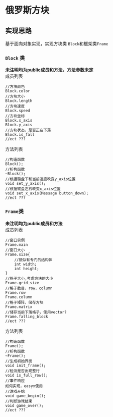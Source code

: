 # 俄罗斯方块 

## 实现思路 

基于面向对象实现，实现方块类 `Block`和框架类`Frame`

### `Block` 类
**未注明均为public成员和方法，方法参数未定**  
成员列表
```  
//方块颜色
Block.color
//方块大小
Block.length
//方块速度
Block.speed
//方块坐标
Block.x_axis
Block.y_axis
//方块状态，是否正在下落
Block.is_fall
//ect ???
```
方法列表  
```  
//构造函数
Block();
//析构函数
~Block();
//根据键盘下和当前速度改变y_axis位置
void set_y_axis();
//根据键盘左右改变x_axis位置
void set_x_axis(Message button_down);
//ect ???
```

### `Frame`类 
**未注明均为public成员和方法**  
成员列表
```  
//窗口实例
Frame.main
//窗口大小
Frame.size{
	//貌似有专门的结构体
	int width;
	int height;
}
//格子大小,考虑方块的大小
Frame.grid_size
//格子数目，row，column
Frame.row
Frame.column
//格子矩阵，储存方块
Frame.matrix
//储存当前下落格子，使用vector?
Frame.falling_block
//ect ???
```
方法列表  
```  
//构造函数
Frame();
//析构函数
~Frame();
//生成初始界面
void init_frame();
//检测是否出现整行
void is_full_row();
//事件响应
如何实现，easyx使用
//游戏开始
void game_begin();
//判断游戏结束
void game_over();
//ect ???
```

